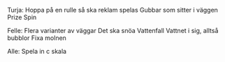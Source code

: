 Turja:
Hoppa på en rulle så ska reklam spelas 
Gubbar som sitter i väggen
Prize Spin
	
Felle:
Flera varianter av väggar
Det ska snöa
Vattenfall
Vattnet i sig, alltså bubblor
Fixa molnen
	
Alle:
Spela in c skala
